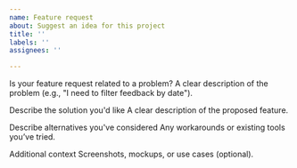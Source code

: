 ```yaml
---
name: Feature request
about: Suggest an idea for this project
title: ''
labels: ''
assignees: ''

---
```


Is your feature request related to a problem?
A clear description of the problem (e.g., "I need to filter feedback by date").  

Describe the solution you'd like
A clear description of the proposed feature.  

Describe alternatives you've considered
Any workarounds or existing tools you’ve tried.  

Additional context
Screenshots, mockups, or use cases (optional).

